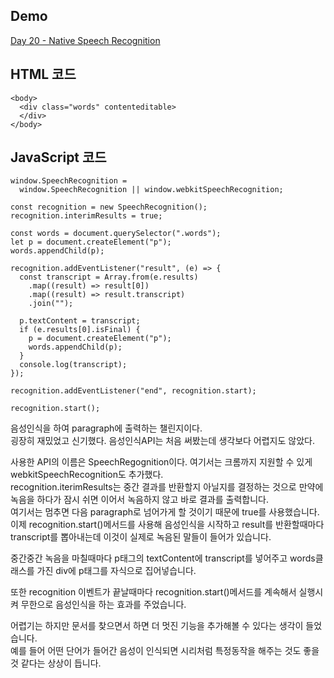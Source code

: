 ## Demo

<a href="https://shigatsuel.github.io/javascript30-challenge/Day-20(Native-Speech-Recognition)/index.html" target="_blank">Day 20 - Native Speech Recognition</a>

## HTML 코드

```
<body>
  <div class="words" contenteditable>
  </div>
</body>
```

## JavaScript 코드

```
window.SpeechRecognition =
  window.SpeechRecognition || window.webkitSpeechRecognition;

const recognition = new SpeechRecognition();
recognition.interimResults = true;

const words = document.querySelector(".words");
let p = document.createElement("p");
words.appendChild(p);

recognition.addEventListener("result", (e) => {
  const transcript = Array.from(e.results)
    .map((result) => result[0])
    .map((result) => result.transcript)
    .join("");

  p.textContent = transcript;
  if (e.results[0].isFinal) {
    p = document.createElement("p");
    words.appendChild(p);
  }
  console.log(transcript);
});

recognition.addEventListener("end", recognition.start);

recognition.start();
```

음성인식을 하여 paragraph에 출력하는 챌린지이다.<br>
굉장히 재밌었고 신기했다. 음성인식API는 처음 써봤는데 생각보다 어렵지도 않았다.<br>

사용한 API의 이름은 SpeechRegognition이다. 여기서는 크롬까지 지원할 수 있게 webkitSpeechRecognition도 추가했다.<br>
recognition.iterimResults는 중간 결과를 반환할지 아닐지를 결정하는 것으로 만약에 녹음을 하다가 잠시 쉬면 이어서 녹음하지 않고 바로 결과를 출력합니다.<br>
여기서는 멈추면 다음 paragraph로 넘어가게 할 것이기 때문에 true를 사용했습니다.<br>
이제 recognition.start()메서드를 사용해 음성인식을 시작하고 result를 반환할때마다 transcript를 뽑아내는데 이것이 실제로 녹음된 말들이 들어가 있습니다.<br>

중간중간 녹음을 마칠때마다 p태그의 textContent에 transcript를 넣어주고 words클래스를 가진 div에 p태그를 자식으로 집어넣습니다.<br>

또한 recognition 이벤트가 끝날때마다 recognition.start()메서드를 계속해서 실행시켜 무한으로 음성인식을 하는 효과를 주었습니다.<br>

어렵기는 하지만 문서를 찾으면서 하면 더 멋진 기능을 추가해볼 수 있다는 생각이 들었습니다.<br>
예를 들어 어떤 단어가 들어간 음성이 인식되면 시리처럼 특정동작을 해주는 것도 좋을 것 같다는 상상이 듭니다.<br>
